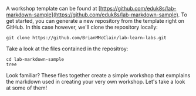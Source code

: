 A workshop template can be found at [https://github.com/eduk8s/lab-markdown-sample](https://github.com/eduk8s/lab-markdown-sample). To get started, you can generate a new repository from the template right on GitHub. In this case however, we'll clone the repository locally:

```execute
git clone https://github.com/BrianMMcClain/lab-learn-labs.git
```

Take a look at the files contained in the repositroy:

```execute
cd lab-markdown-sample
tree
```

Look familiar? These files together create a simple workshop that exmplains the markdown used in creating your very own workshop. Let's take a look at some of them!